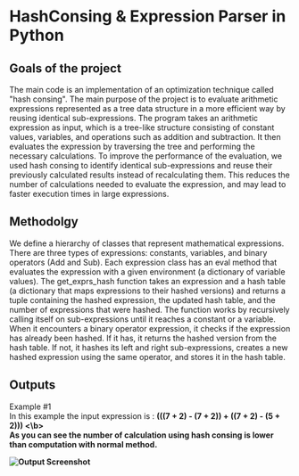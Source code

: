 
# HashConsing & Expression Parser in Python


## Goals of the project
The main code is an implementation of an optimization technique called "hash consing". The main purpose of the project is to evaluate arithmetic expressions represented as a tree data structure in a more efficient way by reusing identical sub-expressions.
The program takes an arithmetic expression as input, which is a tree-like structure consisting of constant values, variables, and operations such as addition and subtraction. It then evaluates the expression by traversing the tree and performing the necessary calculations. To improve the performance of the evaluation, we used hash consing to identify identical sub-expressions and reuse their previously calculated results instead of recalculating them. This reduces the number of calculations needed to evaluate the expression, and may lead to faster execution times in large expressions.

## Methodolgy
We define a hierarchy of classes that represent mathematical expressions. There are three types of expressions: constants, variables, and binary operators (Add and Sub). Each expression class has an eval method that evaluates the expression with a given environment (a dictionary of variable values).
The get_exprs_hash function takes an expression and a hash table (a dictionary that maps expressions to their hashed versions) and returns a tuple containing the hashed expression, the updated hash table, and the number of expressions that were hashed. The function works by recursively calling itself on sub-expressions until it reaches a constant or a variable. When it encounters a binary operator expression, it checks if the expression has already been hashed. If it has, it returns the hashed version from the hash table. If not, it hashes its left and right sub-expressions, creates a new hashed expression using the same operator, and stores it in the hash table.


## Outputs
Example #1 <br />
In this example the input expression is :  <b>  (((7 + 2) - (7 + 2)) + ((7 + 2) - (5 + 2))) <\b> <br />
As you can see the number of calculation using hash consing is lower than computation with normal method. <br />

![Output Screenshot](https://github.com/shahrambashokian/HashConsing/blob/main/images/Screenshot1.png?raw=true)


